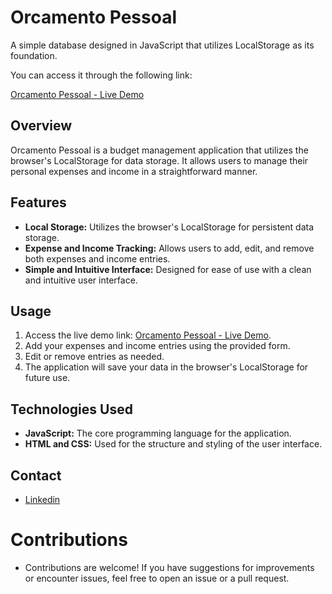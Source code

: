 # Orcamento Pessoal

A simple database designed in JavaScript that utilizes LocalStorage as its foundation.

You can access it through the following link:

[Orcamento Pessoal - Live Demo](https://soares-orcamento-pessoal.netlify.app/)

## Overview

Orcamento Pessoal is a budget management application that utilizes the browser's LocalStorage for data storage. It allows users to manage their personal expenses and income in a straightforward manner.

## Features

- **Local Storage:** Utilizes the browser's LocalStorage for persistent data storage.
- **Expense and Income Tracking:** Allows users to add, edit, and remove both expenses and income entries.
- **Simple and Intuitive Interface:** Designed for ease of use with a clean and intuitive user interface.

## Usage

1. Access the live demo link: [Orcamento Pessoal - Live Demo](https://soares-orcamento-pessoal.netlify.app/).
2. Add your expenses and income entries using the provided form.
3. Edit or remove entries as needed.
4. The application will save your data in the browser's LocalStorage for future use.

## Technologies Used

- **JavaScript:** The core programming language for the application.
- **HTML and CSS:** Used for the structure and styling of the user interface.

## Contact

- [Linkedin](http://www.linkedin.com/in/ojo%C3%A3osoares)

# Contributions

- Contributions are welcome! If you have suggestions for improvements or encounter issues, feel free to open an issue or a pull request.

